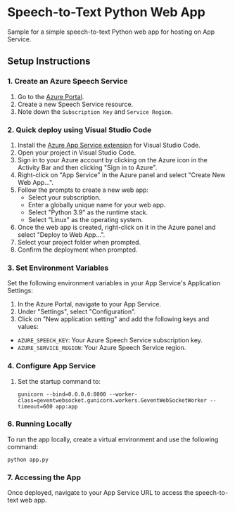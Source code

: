 # Speech-to-Text Python Web App

Sample for a simple speech-to-text Python web app for hosting on App Service.

## Setup Instructions

### 1. Create an Azure Speech Service

1. Go to the [Azure Portal](https://portal.azure.com/).
2. Create a new Speech Service resource.
3. Note down the `Subscription Key` and `Service Region`.

### 2. Quick deploy using Visual Studio Code

1. Install the [Azure App Service extension](https://marketplace.visualstudio.com/items?itemName=ms-azuretools.vscode-azureappservice) for Visual Studio Code.
2. Open your project in Visual Studio Code.
3. Sign in to your Azure account by clicking on the Azure icon in the Activity Bar and then clicking "Sign in to Azure".
4. Right-click on "App Service" in the Azure panel and select "Create New Web App...".
5. Follow the prompts to create a new web app:
   - Select your subscription.
   - Enter a globally unique name for your web app.
   - Select "Python 3.9" as the runtime stack.
   - Select "Linux" as the operating system.
6. Once the web app is created, right-click on it in the Azure panel and select "Deploy to Web App...".
7. Select your project folder when prompted.
8. Confirm the deployment when prompted.

### 3. Set Environment Variables

Set the following environment variables in your App Service's Application Settings:

1. In the Azure Portal, navigate to your App Service.
2. Under "Settings", select "Configuration".
3. Click on "New application setting" and add the following keys and values:
- `AZURE_SPEECH_KEY`: Your Azure Speech Service subscription key.
- `AZURE_SERVICE_REGION`: Your Azure Speech Service region.

### 4. Configure App Service

1. Set the startup command to:
   ```
   gunicorn --bind=0.0.0.0:8000 --worker-class=geventwebsocket.gunicorn.workers.GeventWebSocketWorker --timeout=600 app:app
   ```

### 6. Running Locally

To run the app locally, create a virtual environment and use the following command:
```
python app.py
```

### 7. Accessing the App

Once deployed, navigate to your App Service URL to access the speech-to-text web app.
